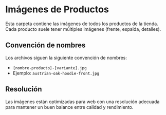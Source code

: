 # Imágenes de Productos

Esta carpeta contiene las imágenes de todos los productos de la tienda. Cada producto suele tener múltiples imágenes (frente, espalda, detalles).

## Convención de nombres

Los archivos siguen la siguiente convención de nombres:
- `[nombre-producto]-[variante].jpg`
- Ejemplo: `austrian-oak-hoodie-front.jpg`

## Resolución

Las imágenes están optimizadas para web con una resolución adecuada para mantener un buen balance entre calidad y rendimiento.